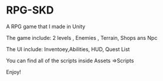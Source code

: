 # RPG-SKD

A RPG game that I made in Unity

The game include: 2 levels , Enemies , Terrain, Shops ans Npc

The UI include: Inventoey,Abilities, HUD, Quest List

You can find all of the scripts inside Assets =>Scripts

Enjoy!
